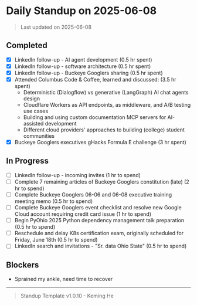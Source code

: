# Daily Standup on 2025-06-08

> Last updated on 2025-06-08

## Completed

- [x] LinkedIn follow-up - AI agent development (0.5 hr spent)
- [x] LinkedIn follow-up - software architecture (0.5 hr spent)
- [x] LinkedIn follow-up - Buckeye Googlers sharing (0.5 hr spent)
- [x] Attended Columbus Code & Coffee, learned and discussed: (3.5 hr spent)
  - Deterministic (Dialogflow) vs generative (LangGraph) AI chat agents design
  - Cloudflare Workers as API endpoints, as middleware, and A/B testing use cases
  - Building and using custom documentation MCP servers for AI-assisted development
  - Different cloud providers' approaches to building (college) student communities
- [x] Buckeye Googlers executives gHacks Formula E challenge (3 hr spent)

## In Progress

- [ ] LinkedIn follow-up - incoming invites (1 hr to spend)
- [ ] Complete 7 remaining articles of Buckeye Googlers constitution (late) (2 hr to spend)
- [ ] Complete Buckeye Googlers 06-06 and 06-08 executive training meeting memo (0.5 hr to spend)
- [ ] Complete Buckeye Googlers event checklist and resolve new Google Cloud account requiring credit card issue (1 hr to spend)
- [ ] Begin PyOhio 2025 Python dependency management talk preparation (0.5 hr to spend)
- [ ] Reschedule and delay K8s certification exam, originally scheduled for Friday, June 18th (0.5 hr to spend)
- [ ] LinkedIn search and invitations - "Sr. data Ohio State" (0.5 hr to spend)

## Blockers

- Sprained my ankle, need time to recover

---

> Standup Template v1.0.10 - Keming He

